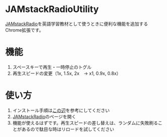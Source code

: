 # JAMstackRadioUtility

[JAMstackRadio](https://www.heavybit.com/library/podcasts/jamstack-radio/)を英語学習教材として使うときに便利な機能を追加するChrome拡張です。

# 機能

1. スペースキーで再生・一時停止のトグル
2. 再生スピードの変更（1x, 1.5x, 2x　→ x1, 0.9x, 0.8x）

# 使い方

1. インストール手順は[この辺](https://support.google.com/chrome/a/answer/2714278?hl=ja)を参考にしてください
2. [JAMstackRadio](https://www.heavybit.com/library/podcasts/jamstack-radio/)のページを開く
3. 機能が使えるはずです。再生スピードの差し替えは、ランダムに失敗刷ることがあるので駄目な時はリロードを試してください
